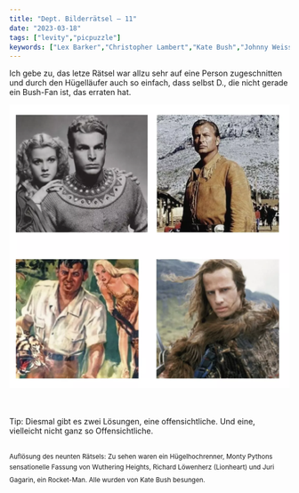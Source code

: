 ```yaml
---
title: "Dept. Bilderrätsel – 11"
date: "2023-03-18"
tags: ["levity","picpuzzle"]
keywords: ["Lex Barker","Christopher Lambert","Kate Bush","Johnny Weissmüller","Buster Crabbe"]
---
```

Ich gebe zu, das letze Rätsel war allzu sehr auf eine Person zugeschnitten und durch den Hügelläufer auch so einfach, dass selbst D., die nicht gerade ein Bush-Fan ist, das erraten hat.

<img  src="/assets/img/picpuzzle11.webp" alt="Bilderrätsel11">

<br/>
<br/>
<br/>

Tip: Diesmal gibt es zwei Lösungen, eine offensichtliche. Und eine, vielleicht nicht ganz so Offensichtliche.
<br/>
<br/>


<sup>Auflösung des neunten Rätsels: Zu sehen waren ein Hügelhochrenner, Monty Pythons sensationelle Fassung von Wuthering Heights, Richard Löwenherz (Lionheart) und Juri Gagarin, ein Rocket-Man. Alle wurden von Kate Bush besungen. <sup>
